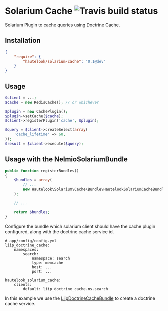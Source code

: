 # Solarium Cache ![Travis build status](https://travis-ci.org/hautelook/solarium-cache.png)

Solarium Plugin to cache queries using Doctrine Cache.

## Installation

```json
{
    "require": {
        "hautelook/solarium-cache": "0.1@dev"
    }
}
```

## Usage

```php
$client = ...;
$cache = new RedisCache(); // or whichever

$plugin = new CachePlugin();
$plugin->setCache($cache);
$client->registerPlugin('cache', $plugin);

$query = $client->createSelect(array(
    'cache_lifetime' => 60,
));
$result = $client->execute($query);
```

## Usage with the NelmioSolariumBundle

```php
public function registerBundles()
{
    $bundles = array(
        // ...
        new Hautelook\Solarium\Cache\Bundle\HautelookSolariumCacheBundle(),
    );

    // ...

    return $bundles;
}
```

Configure the bundle which solarium client should have the cache plugin configured, along with the doctrine cache
service id.

```
# app/config/config.yml
liip_doctrine_cache:
    namespaces:
        search:
            namespace: search
            type: memcache
            host: ...
            port: ...

hautelook_solarium_cache:
    clients:
        default: liip_doctrine_cache.ns.search
```

In this example we use the [LiipDoctrineCacheBundle](https://github.com/liip/LiipDoctrineCacheBundle) to create a
doctrine cache service.
